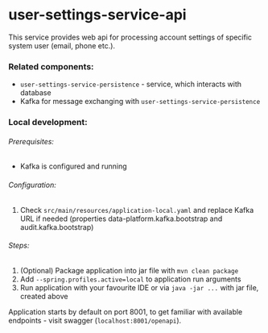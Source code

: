 # user-settings-service-api

This service provides web api for processing account settings of specific system user (email, phone etc.).

### Related components:
* `user-settings-service-persistence` - service, which interacts with database
* Kafka for message exchanging with `user-settings-service-persistence`

### Local development:
###### Prerequisites:
* Kafka is configured and running

###### Configuration:
1. Check `src/main/resources/application-local.yaml` and replace Kafka URL if needed (properties data-platform.kafka.bootstrap and audit.kafka.bootstrap)

###### Steps:
1. (Optional) Package application into jar file with `mvn clean package`
1. Add `--spring.profiles.active=local` to application run arguments
1. Run application with your favourite IDE or via `java -jar ...` with jar file, created above

Application starts by default on port 8001, to get familiar with available endpoints - visit swagger (`localhost:8001/openapi`).
